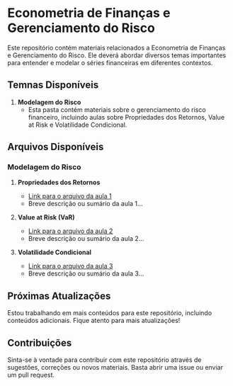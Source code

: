 # Econometria de Finanças e Gerenciamento do Risco

Este repositório contém materiais relacionados a Econometria de Finanças e Gerenciamento do Risco. Ele deverá abordar diversos temas importantes para entender e modelar o séries financeiras em diferentes contextos.

## Temnas Disponíveis

1. **Modelagem do Risco**
   - Esta pasta contém materiais sobre o gerenciamento do risco financeiro, incluindo aulas sobre Propriedades dos Retornos, Value at Risk e Volatilidade Condicional.


## Arquivos Disponíveis

### Modelagem do Risco

1. **Propriedades dos Retornos**
   - [Link para o arquivo da aula 1](modelagem-do-risco/propriedades_retornos.pdf)
   - Breve descrição ou sumário da aula 1...

2. **Value at Risk (VaR)**
   - [Link para o arquivo da aula 2](modelagem-do-risco/value_at_risk.pdf)
   - Breve descrição ou sumário da aula 2...

3. **Volatilidade Condicional**
   - [Link para o arquivo da aula 3](modelagem-do-risco/volatilidade_condicional.pdf)
   - Breve descrição ou sumário da aula 3...

## Próximas Atualizações

Estou trabalhando em mais conteúdos para este repositório, incluindo conteúdos adicionais. Fique atento para mais atualizações!

## Contribuições

Sinta-se à vontade para contribuir com este repositório através de sugestões, correções ou novos materiais. Basta abrir uma issue ou enviar um pull request.
